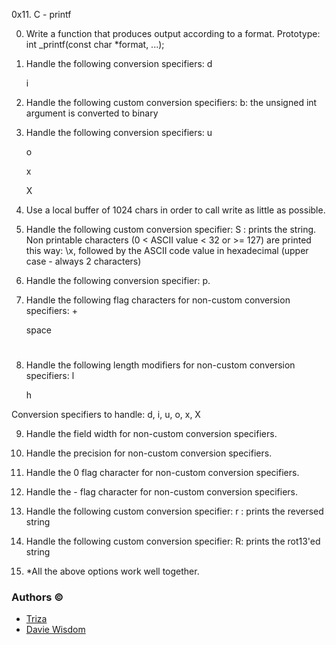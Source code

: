 0x11. C - printf

0. Write a function that produces output according to a format.
	Prototype: int _printf(const char *format, ...);

1. Handle the following conversion specifiers:
	d

	i

2. Handle the following custom conversion specifiers:
	b: the unsigned int argument is converted to binary

3. Handle the following conversion specifiers:
	u

	o

	x

	X

4. Use a local buffer of 1024 chars in order to call write as little as possible.

5. Handle the following custom conversion specifier:
	S : prints the string.
	Non printable characters (0 < ASCII value < 32 or >= 127) are printed this way: \x, followed by the ASCII code value in hexadecimal (upper case - always 2 characters)

6. Handle the following conversion specifier: p.

7. Handle the following flag characters for non-custom conversion specifiers:
	+

	space
	
	#

8. Handle the following length modifiers for non-custom conversion specifiers:
	l

	h

Conversion specifiers to handle: d, i, u, o, x, X

9. Handle the field width for non-custom conversion specifiers.

10. Handle the precision for non-custom conversion specifiers.

11. Handle the 0 flag character for non-custom conversion specifiers.

12. Handle the - flag character for non-custom conversion specifiers.

13. Handle the following custom conversion specifier:
	r : prints the reversed string

14. Handle the following custom conversion specifier:
	R: prints the rot13'ed string

15. *All the above options work well together.

### Authors &copy;

- [Triza](https://github.com/Treey30)
- [Davie Wisdom](https://github.com/daviewisdm)
